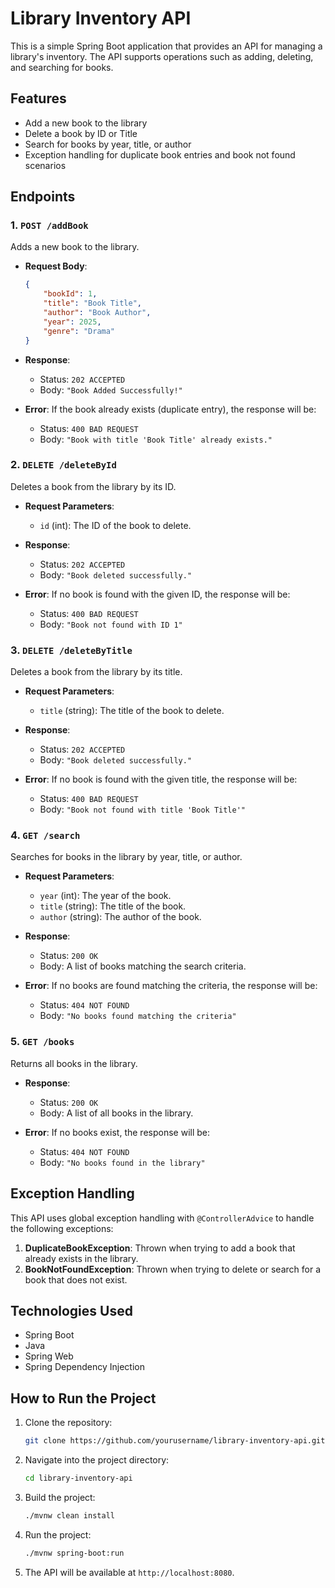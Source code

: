 
# Library Inventory API

This is a simple Spring Boot application that provides an API for managing a library's inventory. The API supports operations such as adding, deleting, and searching for books.

## Features

- Add a new book to the library
- Delete a book by ID or Title
- Search for books by year, title, or author
- Exception handling for duplicate book entries and book not found scenarios

## Endpoints

### 1. `POST /addBook`
Adds a new book to the library.

- **Request Body**:
  ```json
  {
      "bookId": 1,
      "title": "Book Title",
      "author": "Book Author",
      "year": 2025,
      "genre": "Drama"
  }
  ```
- **Response**:
  - Status: `202 ACCEPTED`
  - Body: `"Book Added Successfully!"`

- **Error**: If the book already exists (duplicate entry), the response will be:
  - Status: `400 BAD REQUEST`
  - Body: `"Book with title 'Book Title' already exists."`

### 2. `DELETE /deleteById`
Deletes a book from the library by its ID.

- **Request Parameters**:
  - `id` (int): The ID of the book to delete.

- **Response**:
  - Status: `202 ACCEPTED`
  - Body: `"Book deleted successfully."`

- **Error**: If no book is found with the given ID, the response will be:
  - Status: `400 BAD REQUEST`
  - Body: `"Book not found with ID 1"`

### 3. `DELETE /deleteByTitle`
Deletes a book from the library by its title.

- **Request Parameters**:
  - `title` (string): The title of the book to delete.

- **Response**:
  - Status: `202 ACCEPTED`
  - Body: `"Book deleted successfully."`

- **Error**: If no book is found with the given title, the response will be:
  - Status: `400 BAD REQUEST`
  - Body: `"Book not found with title 'Book Title'"`

### 4. `GET /search`
Searches for books in the library by year, title, or author.

- **Request Parameters**:
  - `year` (int): The year of the book.
  - `title` (string): The title of the book.
  - `author` (string): The author of the book.

- **Response**:
  - Status: `200 OK`
  - Body: A list of books matching the search criteria.

- **Error**: If no books are found matching the criteria, the response will be:
  - Status: `404 NOT FOUND`
  - Body: `"No books found matching the criteria"`

### 5. `GET /books`
Returns all books in the library.

- **Response**:
  - Status: `200 OK`
  - Body: A list of all books in the library.

- **Error**: If no books exist, the response will be:
  - Status: `404 NOT FOUND`
  - Body: `"No books found in the library"`

## Exception Handling

This API uses global exception handling with `@ControllerAdvice` to handle the following exceptions:

1. **DuplicateBookException**: Thrown when trying to add a book that already exists in the library.
2. **BookNotFoundException**: Thrown when trying to delete or search for a book that does not exist.

## Technologies Used

- Spring Boot
- Java
- Spring Web
- Spring Dependency Injection

## How to Run the Project

1. Clone the repository:
   ```bash
   git clone https://github.com/yourusername/library-inventory-api.git
   ```

2. Navigate into the project directory:
   ```bash
   cd library-inventory-api
   ```

3. Build the project:
   ```bash
   ./mvnw clean install
   ```

4. Run the project:
   ```bash
   ./mvnw spring-boot:run
   ```

5. The API will be available at `http://localhost:8080`.

